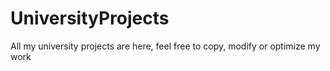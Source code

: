 # UniversityProjects
All my university projects are here, feel free to copy, modify or optimize my work
